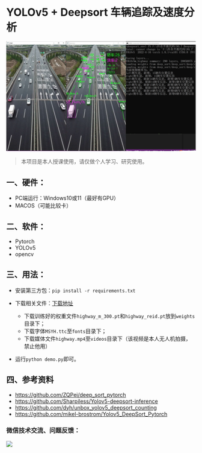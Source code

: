 # YOLOv5 + Deepsort 车辆追踪及速度分析

![](./demo.jpg)



> 本项目是本人授课使用，请仅做个人学习、研究使用。



## 一、硬件：

* PC端运行：Windows10或11（最好有GPU）
* MACOS（可能比较卡）

## 二、软件：

* Pytorch 
* YOLOv5
* opencv 

## 三、用法：

* 安装第三方包：`pip install -r requirements.txt`

* 下载相关文件：[下载地址](https://github.com/enpeizhao/CVprojects/releases)

  * 下载训练好的权重文件`highway_m_300.pt`和`highway_reid.pt`放到`weights`目录下；
  * 下载字体`MSYH.ttc`至`fonts`目录下；
  * 下载媒体文件`highway.mp4`至`videos`目录下（该视频是本人无人机拍摄，禁止他用）

* 运行`python demo.py`即可。

  

## 四、参考资料

* https://github.com/ZQPei/deep_sort_pytorch
* https://github.com/Sharpiless/Yolov5-deepsort-inference
* https://github.com/dyh/unbox_yolov5_deepsort_counting
* https://github.com/mikel-brostrom/Yolov5_DeepSort_Pytorch



### 微信技术交流、问题反馈：

<img src="https://enpei-md.oss-cn-hangzhou.aliyuncs.com/imgIMG_5862.JPG?x-oss-process=style/wp" style="width:200px;" />

